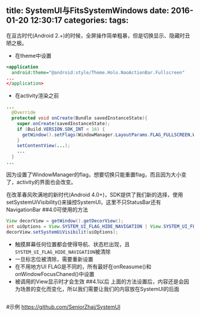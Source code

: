 title: SystemUI与FitsSystemWindows
date: 2016-01-20 12:30:17
categories:
tags:
---
在亘古时代(Android 2.+)的时候，全屏操作简单粗暴，但是切换显示、隐藏时丑陋之极。
<!--more-->
- 在theme中设置
```xml
<application
  android:theme="@android:style/Theme.Holo.NaoActionBar.Fullscreen"
...
</application>
```
- 在activity渲染之前
```java
...
  @Override
  protected void onCreate(Bundle savedInstanceState){
    super.onCreate(savedInstanceState);
    if (Build.VERSION.SDK_INT < 16) {
      getWindow().setFlags(WindowManager.LayoutParams.FLAG_FULLSCREEN,WindowManager.LayoutParams.FLAG_FULLSCREEN);
    }
    setContentView(...);
    ...
  }
...
```
因为设置了WindowManager的flag，想要切换只能重置flag，而且因为大小变了，activity的界面也会改变。

在改革春风吹满地的新时代(Android 4.0+)，SDK提供了我们新的选择，使用setSystemUiVisibility()来操控SystemUI，这里不只StatusBar还有NavigationBar
##4.0可使用的方法
```java
View decorView = getWindow().getDecorView();
int uiOptions = View.SYSTEM_UI_FLAG_HIDE_NAVIGATION | View.SYSTEM_UI_FLAG_FULLSCREEN;
decorView.setSystemUiVisibilit(uiOptions);
```
- 触摸屏幕任何位置都会使得导航、状态栏出现，且`SYSTEM_UI_FLAG_HIDE_NAVIGATION`被清除
- 一旦标志位被清除，需要重新设置
- 在不用地方UI FLAG是不同的，所有最好在onReasume()和onWindowFocusChaned()中设置
- 被调用的View显示时才会生效
##4.1以后
上面的方法设置后，内容还是会因为场景的变化而变化，所以我们需要让我们的内容放在SystemUI的后面
```java

```

#示例
<https://github.com/SeniorZhai/SystemUI>
